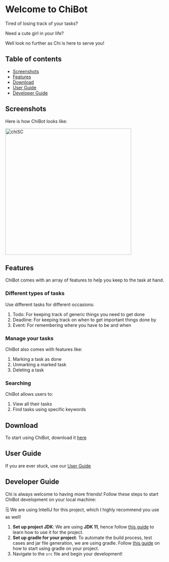 # Welcome to ChiBot

Tired of losing track of your tasks?

Need a cute girl in your life?

Well look no further as Chi is here to serve you!

## Table of contents
- [Screenshots](#screenshots)
- [Features](#features)
- [Download](#download)
- [User Guide](#user-guide)
- [Developer Guide](#developer-guide)

## Screenshots
Here is how ChiBot looks like:

<img width="398" alt="chiSC" src="https://user-images.githubusercontent.com/77218910/153759128-66bac523-f96d-4d22-b43b-c8f530c90c6a.png">

## Features

ChiBot comes with an array of features to help you keep to the task at hand.

### Different types of tasks
Use different tasks for different occasions:
1. Todo: For keeping track of generic things you need to get done
2. Deadline: For keeping track on when to get important things done by
3. Event: For remembering where you have to be and when

### Manage your tasks
ChiBot also comes with features like:
1. Marking a task as done
2. Unmarking a marked task
3. Deleting a task

### Searching
ChiBot allows users to:
1. View all their tasks
2. Find tasks using specific keywords

## Download

To start using ChiBot, download it [here]()

## User Guide

If you are ever stuck, use our [User Guide]()

## Developer Guide

Chi is always welcome to having more friends! Follow these steps to start ChiBot development on your local machine:

🗒️ We are using IntelliJ for this project, which I highly recommend you use as well!

1. **Set up project JDK**: We are using **JDK 11**, hence follow [this guide](https://se-education.org/guides/tutorials/intellijJdk.html) to learn how to use it for
the project.
2. **Set up gradle for your project**: To automate the build process, test cases and jar file generation, we are using gradle. Follow [this guide](https://se-education.org/guides/tutorials/intellijImportGradleProject.html) on how to start using gradle on your project.
3. Navigate to the `src` file and begin your development!

